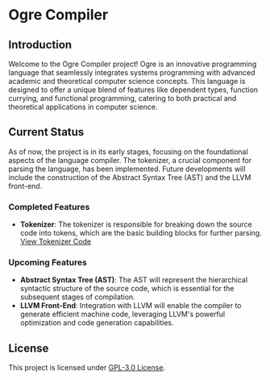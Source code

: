 # Ogre Compiler

## Introduction

Welcome to the Ogre Compiler project! Ogre is an innovative programming language that
seamlessly integrates systems programming with advanced academic and theoretical computer science concepts. This
language is designed to offer a unique blend of features like dependent types, function currying, and functional
programming, catering to both practical and theoretical applications in computer science.

## Current Status

As of now, the project is in its early stages, focusing on the foundational aspects of the language compiler. The
tokenizer, a crucial component for parsing the language, has been implemented. Future developments will include the
construction of the Abstract Syntax Tree (AST) and the LLVM front-end.

### Completed Features

- **Tokenizer**: The tokenizer is responsible for breaking down the source code into tokens, which are the basic
  building blocks for further
  parsing. [View Tokenizer Code](https://github.com/MiguelX413/ogre/blob/master/tokenizer/src/lib.rs)

### Upcoming Features

- **Abstract Syntax Tree (AST)**: The AST will represent the hierarchical syntactic structure of the source code, which
  is essential for the subsequent stages of compilation.
- **LLVM Front-End**: Integration with LLVM will enable the compiler to generate efficient machine code, leveraging
  LLVM's powerful optimization and code generation capabilities.

## License

This project is licensed under [GPL-3.0 License](https://github.com/MiguelX413/ogre/blob/master/LICENSE).
